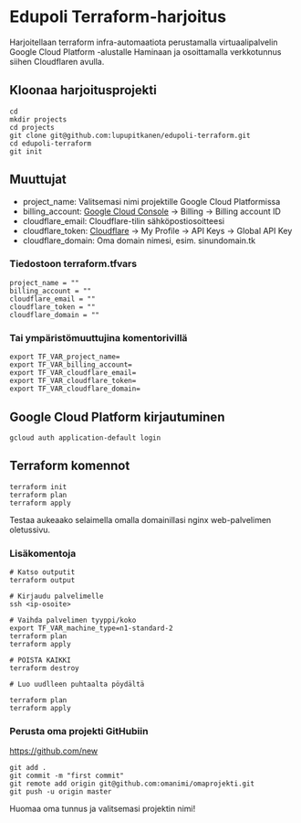 # Edupoli Terraform-harjoitus

Harjoitellaan terraform infra-automaatiota perustamalla virtuaalipalvelin Google Cloud Platform -alustalle Haminaan ja osoittamalla verkkotunnus siihen Cloudflaren avulla.

## Kloonaa harjoitusprojekti

```
cd
mkdir projects
cd projects
git clone git@github.com:lupupitkanen/edupoli-terraform.git
cd edupoli-terraform
git init
```

## Muuttujat

- project_name: Valitsemasi nimi projektille Google Cloud Platformissa
- billing_account: [Google Cloud Console](https://console.cloud.google.com/) -> Billing -> Billing account ID
- cloudflare_email: Cloudflare-tilin sähköpostiosoitteesi
- cloudflare_token: [Cloudflare](https://dash.cloudflare.com/) -> My Profile -> API Keys -> Global API Key
- cloudflare_domain: Oma domain nimesi, esim. sinundomain.tk

### Tiedostoon terraform.tfvars

```
project_name = ""
billing_account = ""
cloudflare_email = ""
cloudflare_token = ""
cloudflare_domain = ""
```

### Tai ympäristömuuttujina komentorivillä

```
export TF_VAR_project_name=
export TF_VAR_billing_account=
export TF_VAR_cloudflare_email=
export TF_VAR_cloudflare_token=
export TF_VAR_cloudflare_domain=
```

## Google Cloud Platform kirjautuminen

```
gcloud auth application-default login
```

## Terraform komennot
```
terraform init
terraform plan
terraform apply
```

Testaa aukeaako selaimella omalla domainillasi nginx web-palvelimen oletussivu.

### Lisäkomentoja
```
# Katso outputit
terraform output

# Kirjaudu palvelimelle
ssh <ip-osoite>

# Vaihda palvelimen tyyppi/koko
export TF_VAR_machine_type=n1-standard-2
terraform plan
terraform apply

# POISTA KAIKKI
terraform destroy

# Luo uudlleen puhtaalta pöydältä

terraform plan
terraform apply
```

### Perusta oma projekti GitHubiin

https://github.com/new

```
git add .
git commit -m "first commit"
git remote add origin git@github.com:omanimi/omaprojekti.git
git push -u origin master
```

Huomaa oma tunnus ja valitsemasi projektin nimi!
